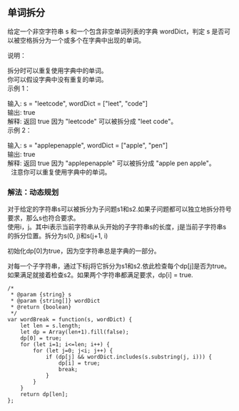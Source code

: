 ## 单词拆分
给定一个非空字符串 s 和一个包含非空单词列表的字典 wordDict，判定 s 是否可以被空格拆分为一个或多个在字典中出现的单词。  

说明：  

拆分时可以重复使用字典中的单词。  
你可以假设字典中没有重复的单词。  
示例 1：  

输入: s = "leetcode", wordDict = ["leet", "code"]  
输出: true  
解释: 返回 true 因为 "leetcode" 可以被拆分成 "leet code"。  
示例 2：  

输入: s = "applepenapple", wordDict = ["apple", "pen"]  
输出: true  
解释: 返回 true 因为 "applepenapple" 可以被拆分成 "apple pen apple"。  
     注意你可以重复使用字典中的单词。  

### 解法：动态规划
对于给定的字符串s可以被拆分为子问题s1和s2.如果子问题都可以独立地拆分符号要求，那么s也符合要求。  
使用i，j。其中i表示当前字符串从头开始的子字符串s的长度，j是当前子字符串s的拆分位置。拆分为s(0, j)和s(j+1, i)  

初始化dp[0]为true，因为空字符串总是字典的一部分。  

对每一个子字符串，通过下标j将它拆分为s1和s2.依此检查每个dp[j]是否为true。如果满足就接着检查s2。如果两个字符串都满足要求，dp[i] = true. 

```
/*
 * @param {string} s
 * @param {string[]} wordDict
 * @return {boolean}
 */
var wordBreak = function(s, wordDict) {
    let len = s.length;
    let dp = Array(len+1).fill(false);
    dp[0] = true;
    for (let i=1; i<=len; i++) {
        for (let j=0; j<i; j++) {
            if (dp[j] && wordDict.includes(s.substring(j, i))) {
                dp[i] = true;
                break;
            }
        }
    }
    return dp[len];
};
```